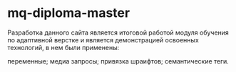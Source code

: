 # mq-diploma-master
Разработка данного сайта является итоговой работой модуля обучения по адаптивной верстке и является демонстрацией освоенных технологий, в нем были применены:

переменные;
медиа запросы;
привязка шраифтов;
семантические теги.
